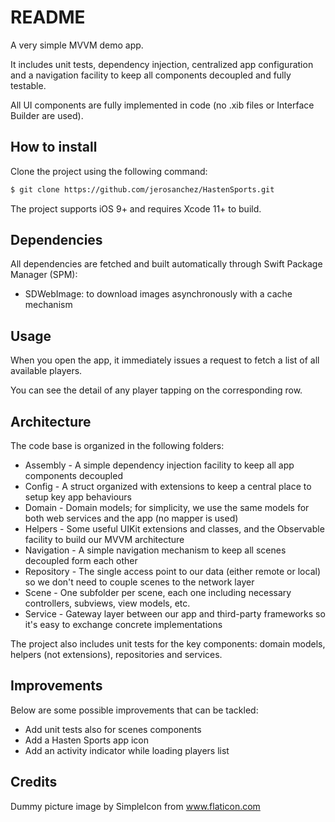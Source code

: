 #  README

A very simple MVVM demo app.

It includes unit tests, dependency injection, centralized app configuration and a navigation facility to keep all components decoupled and fully testable.

All UI components are fully implemented in code (no .xib files or Interface Builder are used).

## How to install

Clone the project using the following command:

```bash
$ git clone https://github.com/jerosanchez/HastenSports.git
```

The project supports iOS 9+ and requires Xcode 11+ to build.

## Dependencies

All dependencies are fetched and built automatically through Swift Package Manager (SPM):

- SDWebImage: to download images asynchronously with a cache mechanism

## Usage

When you open the app, it immediately issues a request to fetch a list of all available players.

You can see the detail of any player tapping on the corresponding row.

## Architecture

The code base is organized in the following folders:

- Assembly - A simple dependency injection facility to keep all app components decoupled
- Config - A struct organized with extensions to keep a central place to setup key app behaviours 
- Domain - Domain models; for simplicity, we use the same models for both web services and the app (no mapper is used)
- Helpers - Some useful UIKit extensions and classes, and the Observable facility to build our MVVM architecture
- Navigation - A simple navigation mechanism to keep all scenes decoupled form each other
- Repository - The single access point to our data (either remote or local) so we don't need to couple scenes to the network layer 
- Scene - One subfolder per scene, each one including necessary controllers, subviews, view models, etc.
- Service - Gateway layer between our app and third-party frameworks so it's easy to exchange concrete implementations

The project also includes unit tests for the key components: domain models, helpers (not extensions), repositories and services.

## Improvements

Below are some possible improvements that can be tackled:

- Add unit tests also for scenes components
- Add a Hasten Sports app icon
- Add an activity indicator while loading players list

## Credits

Dummy picture image by SimpleIcon from www.flaticon.com
